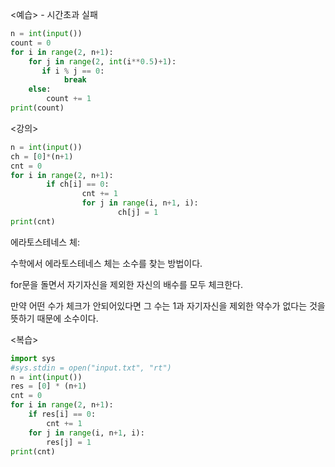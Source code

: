 <예습> - 시간초과 실패

```python
n = int(input())
count = 0
for i in range(2, n+1):
    for j in range(2, int(i**0.5)+1):
       if i % j == 0:
            break
    else:
        count += 1
print(count)
```

<강의>

```python
n = int(input())
ch = [0]*(n+1)
cnt = 0
for i in range(2, n+1):
		if ch[i] == 0:
				cnt += 1
				for j in range(i, n+1, i):
						ch[j] = 1
print(cnt)
```

에라토스테네스 체:

수학에서 에라토스테네스 체는 소수를 찾는 방법이다.

for문을 돌면서 자기자신을 제외한 자신의 배수를 모두 체크한다.

만약 어떤 수가 체크가 안되어있다면 그 수는 1과 자기자신을 제외한 약수가 없다는 것을 뜻하기 때문에 소수이다.

<복습>

```python
import sys
#sys.stdin = open("input.txt", "rt")
n = int(input())
res = [0] * (n+1)
cnt = 0
for i in range(2, n+1):
    if res[i] == 0:
        cnt += 1
    for j in range(i, n+1, i):
        res[j] = 1
print(cnt)
```
